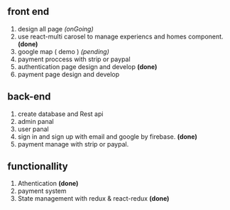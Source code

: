## front end 
1. design all page *(onGoing)* 
2. use react-multi carosel to manage experiencs and homes component. **(done)**
3. google map ( demo ) *(pending)*
4. payment proccess with strip or paypal 
5. authentication page design and develop **(done)** 
6. payment page design and develop 

## back-end 
1. create database and Rest api 
2. admin panal 
3. user panal 
4. sign in and sign up with email and google by firebase. **(done)**
5. payment manage with strip or paypal.  


## functionallity 
1. Athentication **(done)** 
2. payment system 
3. State management with redux & react-redux **(done)** 
